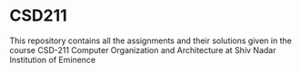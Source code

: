 # CSD211
This repository contains all the assignments and their solutions given in the course CSD-211 Computer Organization and Architecture at Shiv Nadar Institution of Eminence
